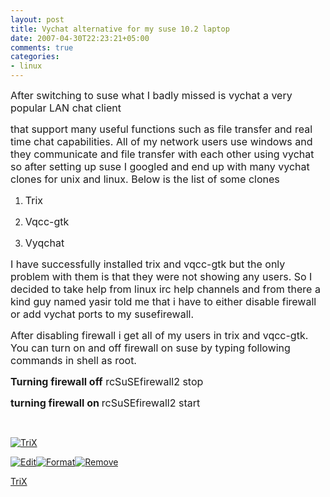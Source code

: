 ```yaml
---
layout: post
title: Vychat alternative for my suse 10.2 laptop
date: 2007-04-30T22:23:21+05:00
comments: true
categories:
- linux
---
```


<p style="margin-bottom:0;" align="left"><font size="3">After switching to suse what I badly missed is vychat a very popular LAN chat client </font></p>
<p style="margin-bottom:0;" align="left"><font size="3">that support many useful functions such as file transfer and real time chat capabilities. All of my network users use windows and they communicate and file transfer with each other using vychat so after setting up suse I googled and end up with many vychat clones for unix and linux. Below is the list of some clones</font></p>

<p style="margin-bottom:0;" align="left">
<ol>
	<li>
<p style="margin-bottom:0;" align="left"><font size="3">Trix</font></p>
</li>
	<li>
<p style="margin-bottom:0;" align="left"><font size="3">Vqcc-gtk</font></p>
</li>
	<li>
<p style="margin-bottom:0;" align="left"><font size="3">Vyqchat</font></p>
</li>
</ol>
</p><p style="margin-bottom:0;" align="left">
</p><p style="margin-bottom:0;" align="left"><font size="3">I have successfully installed trix and vqcc-gtk but the only problem with them is that they were not showing any users. So I decided to take help from linux irc help channels and from there a kind guy named yasir told me that i have to either disable firewall or add vychat ports to my susefirewall. </font></p>

<p style="margin-bottom:0;" align="left">
</p><p style="margin-bottom:0;" align="left"><font size="3">After disabling firewall i get all of my users in trix and vqcc-gtk. You can turn on and off firewall on suse by typing following commands in shell as root.</font></p>

<p style="margin-bottom:0;" align="left">
</p><p align="left"><font size="3"><strong>Turning firewall off</strong>
rcSuSEfirewall2 stop</font>

</p><p align="left"><font size="3">
<strong>turning firewall on </strong>
rcSuSEfirewall2 start</font>
</p><p align="left">&nbsp;</p>

<form>
<p class="enclosure-inner enclosure-photo">
</p><p class="enclosure-list">
</p><p class="enclosure-item photo-asset last">
</p><p class="enclosure-image">                          <a href="http://najam.vox.com/library/photo/6a00c2251d69c9549d00cd97177f0c4cd5.html"><img src="http://a4.vox.com/6a00c2251d69c9549d00cd97177f0c4cd5-200pi" alt="TriX" /></a>
</p><p class="enclosure-image-actions"><a href="void 0;" class="command-edit-asset" title="Edit"><img src="http://aka-static.vox.com/.shared:v23.8:vox:en_us/images/icons/enclosure-edit.gif" alt="Edit" /></a><a href="void 0;" class="command-edit-enclosure-format" title="Format"><img src="http://aka-static.vox.com/.shared:v23.8:vox:en_us/images/icons/enclosure-format.gif" alt="Format" /></a><a href="void 0;" class="command-delete-enclosure" title="Remove"><img src="http://aka-static.vox.com/.shared:v23.8:vox:en_us/images/icons/enclosure-remove.gif" alt="Remove" /></a></p>


<p class="enclosure-meta">
</p><p class="enclosure-asset-name"><a href="http://najam.vox.com/library/photo/6a00c2251d69c9549d00cd97177f0c4cd5.html" title="TriX">TriX</a></p>


</form><!-- end enclosure -->

<p style="margin-bottom:0;" align="left"></p>
